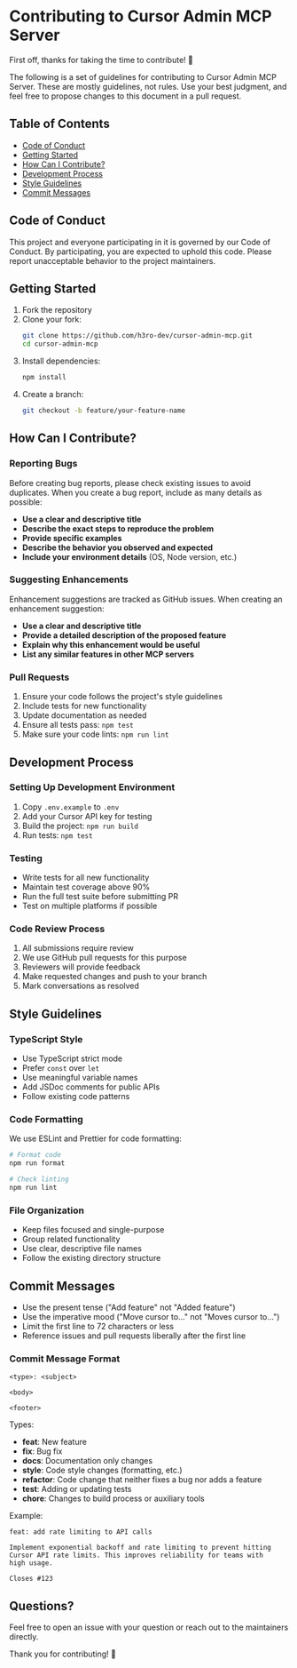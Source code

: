 # Contributing to Cursor Admin MCP Server

First off, thanks for taking the time to contribute! 🎉

The following is a set of guidelines for contributing to Cursor Admin MCP Server. These are mostly guidelines, not rules. Use your best judgment, and feel free to propose changes to this document in a pull request.

## Table of Contents

- [Code of Conduct](#code-of-conduct)
- [Getting Started](#getting-started)
- [How Can I Contribute?](#how-can-i-contribute)
- [Development Process](#development-process)
- [Style Guidelines](#style-guidelines)
- [Commit Messages](#commit-messages)

## Code of Conduct

This project and everyone participating in it is governed by our Code of Conduct. By participating, you are expected to uphold this code. Please report unacceptable behavior to the project maintainers.

## Getting Started

1. Fork the repository
2. Clone your fork:
   ```bash
   git clone https://github.com/h3ro-dev/cursor-admin-mcp.git
   cd cursor-admin-mcp
   ```
3. Install dependencies:
   ```bash
   npm install
   ```
4. Create a branch:
   ```bash
   git checkout -b feature/your-feature-name
   ```

## How Can I Contribute?

### Reporting Bugs

Before creating bug reports, please check existing issues to avoid duplicates. When you create a bug report, include as many details as possible:

- **Use a clear and descriptive title**
- **Describe the exact steps to reproduce the problem**
- **Provide specific examples**
- **Describe the behavior you observed and expected**
- **Include your environment details** (OS, Node version, etc.)

### Suggesting Enhancements

Enhancement suggestions are tracked as GitHub issues. When creating an enhancement suggestion:

- **Use a clear and descriptive title**
- **Provide a detailed description of the proposed feature**
- **Explain why this enhancement would be useful**
- **List any similar features in other MCP servers**

### Pull Requests

1. Ensure your code follows the project's style guidelines
2. Include tests for new functionality
3. Update documentation as needed
4. Ensure all tests pass: `npm test`
5. Make sure your code lints: `npm run lint`

## Development Process

### Setting Up Development Environment

1. Copy `.env.example` to `.env`
2. Add your Cursor API key for testing
3. Build the project: `npm run build`
4. Run tests: `npm test`

### Testing

- Write tests for all new functionality
- Maintain test coverage above 90%
- Run the full test suite before submitting PR
- Test on multiple platforms if possible

### Code Review Process

1. All submissions require review
2. We use GitHub pull requests for this purpose
3. Reviewers will provide feedback
4. Make requested changes and push to your branch
5. Mark conversations as resolved

## Style Guidelines

### TypeScript Style

- Use TypeScript strict mode
- Prefer `const` over `let`
- Use meaningful variable names
- Add JSDoc comments for public APIs
- Follow existing code patterns

### Code Formatting

We use ESLint and Prettier for code formatting:

```bash
# Format code
npm run format

# Check linting
npm run lint
```

### File Organization

- Keep files focused and single-purpose
- Group related functionality
- Use clear, descriptive file names
- Follow the existing directory structure

## Commit Messages

- Use the present tense ("Add feature" not "Added feature")
- Use the imperative mood ("Move cursor to..." not "Moves cursor to...")
- Limit the first line to 72 characters or less
- Reference issues and pull requests liberally after the first line

### Commit Message Format

```
<type>: <subject>

<body>

<footer>
```

Types:
- **feat**: New feature
- **fix**: Bug fix
- **docs**: Documentation only changes
- **style**: Code style changes (formatting, etc.)
- **refactor**: Code change that neither fixes a bug nor adds a feature
- **test**: Adding or updating tests
- **chore**: Changes to build process or auxiliary tools

Example:
```
feat: add rate limiting to API calls

Implement exponential backoff and rate limiting to prevent hitting
Cursor API rate limits. This improves reliability for teams with
high usage.

Closes #123
```

## Questions?

Feel free to open an issue with your question or reach out to the maintainers directly.

Thank you for contributing! 🚀